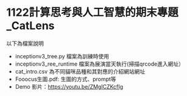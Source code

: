 # 1122計算思考與人工智慧的期末專題_CatLens
以下為檔案說明
* inceptionv3_tree.py 檔案為訓練時使用
* inceptionv3_ree_runtime 檔案為展演當天執行(掃描qrcode進入網址）
* cat_intro.csv 為不同貓咪品種和其對應的介紹網站網址
* Fooocus生圖.pdf: 生圖的方式、prompt等
* Demo 影片：https://youtu.be/ZMgICZKcfIg

